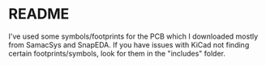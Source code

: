 # README
I've used some symbols/footprints for the PCB which I downloaded mostly from SamacSys and SnapEDA. If you have issues with KiCad not finding certain footprints/symbols, look for them in the "includes" folder.